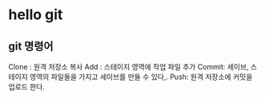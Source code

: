# hello git

## git 명령어


Clone : 원격 저장소 복사
Add : 스테이지 영역에 작업 파일 추가
Commit: 	세이브, 스테이지 영역의 파일들을 가지고 세이브를 만들 수 있다,.
Push: 원격 저장소에 커밋을 업로드 한다.